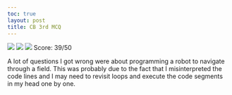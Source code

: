 ```yaml
---
toc: true
layout: post
title: CB 3rd MCQ 
---
```


![](https://media.discordapp.net/attachments/776200516840456232/1086390685839671478/image.png?width=986&height=606)
![](https://media.discordapp.net/attachments/776200516840456232/1086390980963475476/image.png?width=990&height=606)
![](https://media.discordapp.net/attachments/776200516840456232/1086391750131724308/image.png?width=1386&height=571)
Score: 39/50

A lot of questions I got wrong were about programming a robot to navigate through a field. This was probably due to the fact that I misinterpreted the code lines and I may need to revisit loops and execute the code segments in my head one by one. 